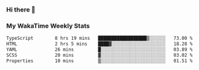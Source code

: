 ### Hi there 👋

<!--
**royschrauwen/royschrauwen** is a ✨ _special_ ✨ repository because its `README.md` (this file) appears on your GitHub profile.

Here are some ideas to get you started:

- 🔭 I’m currently working on ...
- 🌱 I’m currently learning ...
- 👯 I’m looking to collaborate on ...
- 🤔 I’m looking for help with ...
- 💬 Ask me about ...
- 📫 How to reach me: ...
- 😄 Pronouns: ...
- ⚡ Fun fact: ...
-->


### My WakaTime Weekly Stats
<!--START_SECTION:waka-->

```txt
TypeScript        8 hrs 19 mins   ██████████████████▒░░░░░░   73.00 %
HTML              2 hrs 5 mins    ████▓░░░░░░░░░░░░░░░░░░░░   18.28 %
YAML              26 mins         █░░░░░░░░░░░░░░░░░░░░░░░░   03.89 %
SCSS              20 mins         ▓░░░░░░░░░░░░░░░░░░░░░░░░   03.02 %
Properties        10 mins         ▒░░░░░░░░░░░░░░░░░░░░░░░░   01.51 %
```

<!--END_SECTION:waka-->
